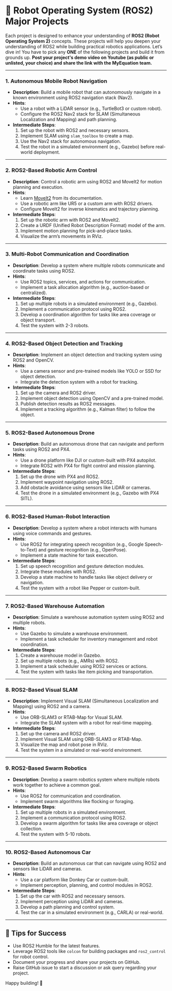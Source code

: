 # 🚀 Robot Operating System (ROS2) Major Projects

Each project is designed to enhance your understanding of **ROS2 (Robot Operating System 2)** concepts. These projects will help you deepen your understanding of ROS2 while building practical robotics applications. Let’s dive in! You have to pick any **ONE** of the following projects and build it from grounds up. **Post your project's demo video on Youtube (as public or unlisted, your choice) and share the link with the MyEquation team.**

---

### 1. **Autonomous Mobile Robot Navigation**
   - **Description**: Build a mobile robot that can autonomously navigate in a known environment using ROS2 navigation stack (Nav2).
   - **Hints**:
     - Use a robot with a LiDAR sensor (e.g., TurtleBot3 or custom robot).
     - Configure the ROS2 Nav2 stack for SLAM (Simultaneous Localization and Mapping) and path planning.
   - **Intermediate Steps**:
     1. Set up the robot with ROS2 and necessary sensors.
     2. Implement SLAM using `slam_toolbox` to create a map.
     3. Use the Nav2 stack for autonomous navigation.
     4. Test the robot in a simulated environment (e.g., Gazebo) before real-world deployment.

---

### 2. **ROS2-Based Robotic Arm Control**
   - **Description**: Control a robotic arm using ROS2 and MoveIt2 for motion planning and execution.
   - **Hints**:
     - Learn [MoveIt2](https://moveit.picknik.ai/main/index.html) from its documentation.
     - Use a robotic arm like UR5 or a custom arm with ROS2 drivers.
     - Configure MoveIt2 for inverse kinematics and trajectory planning.
   - **Intermediate Steps**:
     1. Set up the robotic arm with ROS2 and MoveIt2.
     2. Create a URDF (Unified Robot Description Format) model of the arm.
     3. Implement motion planning for pick-and-place tasks.
     4. Visualize the arm’s movements in RViz.

---

### 3. **Multi-Robot Communication and Coordination**
   - **Description**: Develop a system where multiple robots communicate and coordinate tasks using ROS2.
   - **Hints**:
     - Use ROS2 topics, services, and actions for communication.
     - Implement a task allocation algorithm (e.g., auction-based or centralized).
   - **Intermediate Steps**:
     1. Set up multiple robots in a simulated environment (e.g., Gazebo).
     2. Implement a communication protocol using ROS2.
     3. Develop a coordination algorithm for tasks like area coverage or object transport.
     4. Test the system with 2-3 robots.

---

### 4. **ROS2-Based Object Detection and Tracking**
   - **Description**: Implement an object detection and tracking system using ROS2 and OpenCV.
   - **Hints**:
     - Use a camera sensor and pre-trained models like YOLO or SSD for object detection.
     - Integrate the detection system with a robot for tracking.
   - **Intermediate Steps**:
     1. Set up the camera and ROS2 driver.
     2. Implement object detection using OpenCV and a pre-trained model.
     3. Publish detection results as ROS2 messages.
     4. Implement a tracking algorithm (e.g., Kalman filter) to follow the object.

---

### 5. **ROS2-Based Autonomous Drone**
   - **Description**: Build an autonomous drone that can navigate and perform tasks using ROS2 and PX4.
   - **Hints**:
     - Use a drone platform like DJI or custom-built with PX4 autopilot.
     - Integrate ROS2 with PX4 for flight control and mission planning.
   - **Intermediate Steps**:
     1. Set up the drone with PX4 and ROS2.
     2. Implement waypoint navigation using ROS2.
     3. Add obstacle avoidance using sensors like LiDAR or cameras.
     4. Test the drone in a simulated environment (e.g., Gazebo with PX4 SITL).

---

### 6. **ROS2-Based Human-Robot Interaction**
   - **Description**: Develop a system where a robot interacts with humans using voice commands and gestures.
   - **Hints**:
     - Use ROS2 for integrating speech recognition (e.g., Google Speech-to-Text) and gesture recognition (e.g., OpenPose).
     - Implement a state machine for task execution.
   - **Intermediate Steps**:
     1. Set up speech recognition and gesture detection modules.
     2. Integrate these modules with ROS2.
     3. Develop a state machine to handle tasks like object delivery or navigation.
     4. Test the system with a robot like Pepper or custom-built.

---

### 7. **ROS2-Based Warehouse Automation**
   - **Description**: Simulate a warehouse automation system using ROS2 and multiple robots.
   - **Hints**:
     - Use Gazebo to simulate a warehouse environment.
     - Implement a task scheduler for inventory management and robot coordination.
   - **Intermediate Steps**:
     1. Create a warehouse model in Gazebo.
     2. Set up multiple robots (e.g., AMRs) with ROS2.
     3. Implement a task scheduler using ROS2 services or actions.
     4. Test the system with tasks like item picking and transportation.

---

### 8. **ROS2-Based Visual SLAM**
   - **Description**: Implement Visual SLAM (Simultaneous Localization and Mapping) using ROS2 and a camera.
   - **Hints**:
     - Use ORB-SLAM3 or RTAB-Map for Visual SLAM.
     - Integrate the SLAM system with a robot for real-time mapping.
   - **Intermediate Steps**:
     1. Set up the camera and ROS2 driver.
     2. Implement Visual SLAM using ORB-SLAM3 or RTAB-Map.
     3. Visualize the map and robot pose in RViz.
     4. Test the system in a simulated or real-world environment.

---

### 9. **ROS2-Based Swarm Robotics**
   - **Description**: Develop a swarm robotics system where multiple robots work together to achieve a common goal.
   - **Hints**:
     - Use ROS2 for communication and coordination.
     - Implement swarm algorithms like flocking or foraging.
   - **Intermediate Steps**:
     1. Set up multiple robots in a simulated environment.
     2. Implement a communication protocol using ROS2.
     3. Develop a swarm algorithm for tasks like area coverage or object collection.
     4. Test the system with 5-10 robots.

---

### 10. **ROS2-Based Autonomous Car**
   - **Description**: Build an autonomous car that can navigate using ROS2 and sensors like LiDAR and cameras.
   - **Hints**:
     - Use a car platform like Donkey Car or custom-built.
     - Implement perception, planning, and control modules in ROS2.
   - **Intermediate Steps**:
     1. Set up the car with ROS2 and necessary sensors.
     2. Implement perception using LiDAR and cameras.
     3. Develop a path planning and control system.
     4. Test the car in a simulated environment (e.g., CARLA) or real-world.

---

## 🌟 **Tips for Success**
- Use ROS2 Humble for the latest features.
- Leverage ROS2 tools like `colcon` for building packages and `ros2_control` for robot control.
- Document your progress and share your projects on GitHub.
- Raise GitHub issue to start a discussion or ask query regarding your project.

Happy building! 🚀